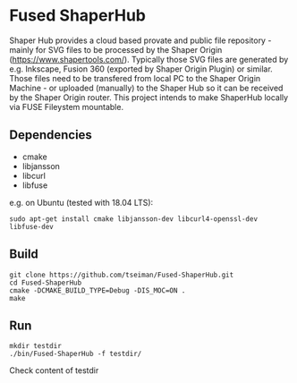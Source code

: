 # Fused ShaperHub

Shaper Hub provides a cloud based provate and public file repository - mainly for SVG files to be processed by the Shaper Origin (https://www.shapertools.com/).
Typically those SVG files are generated by e.g. Inkscape, Fusion 360 (exported by Shaper Origin Plugin) or similar. 
Those files need to be transfered from local PC to the Shaper Origin Machine - or uploaded (manually) to the Shaper Hub so it can be received by the Shaper Origin router.
This project intends to make ShaperHub locally via FUSE Fileystem mountable.

## Dependencies

* cmake
* libjansson
* libcurl
* libfuse

e.g. on Ubuntu (tested with 18.04 LTS):

```
sudo apt-get install cmake libjansson-dev libcurl4-openssl-dev libfuse-dev
```

## Build

```
git clone https://github.com/tseiman/Fused-ShaperHub.git
cd Fused-ShaperHub
cmake -DCMAKE_BUILD_TYPE=Debug -DIS_MOC=ON .
make

```

## Run
```
mkdir testdir
./bin/Fused-ShaperHub -f testdir/

```
Check content of testdir

